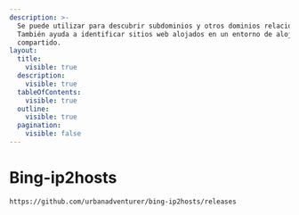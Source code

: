 ```yaml
---
description: >-
  Se puede utilizar para descubrir subdominios y otros dominios relacionados.
  También ayuda a identificar sitios web alojados en un entorno de alojamiento
  compartido.
layout:
  title:
    visible: true
  description:
    visible: true
  tableOfContents:
    visible: true
  outline:
    visible: true
  pagination:
    visible: false
---
```


# Bing-ip2hosts

```
https://github.com/urbanadventurer/bing-ip2hosts/releases
```
